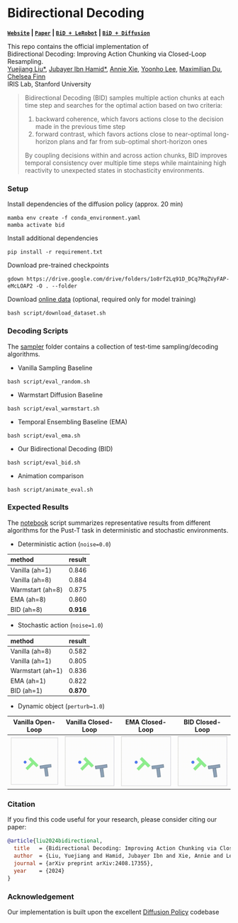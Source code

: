 # Bidirectional Decoding

**[`Website`](https://bid-robot.github.io) | [`Paper`](https://arxiv.org/abs/2408.17355) | [`BiD + LeRobot`](https://github.com/Jubayer-Hamid/bid_lerobot) | [`BiD + Diffusion`](https://github.com/YuejiangLIU/bid_diffusion)**

This repo contains the official implementation of \
Bidirectional Decoding: Improving Action Chunking via Closed-Loop Resampling. \
<a href="https://sites.google.com/view/yuejiangliu/">Yuejiang Liu*</a>,
<a href="https://jubayer-hamid.github.io/">Jubayer Ibn Hamid*</a>,
<a href="https://anxie.github.io/">Annie Xie</a>,
<a href="https://yoonholee.com//">Yoonho Lee</a>,
<a href="https://maximiliandu.com/">Maximilian Du</a>,
<a href="https://ai.stanford.edu/~cbfinn/">Chelsea Finn</a> \
IRIS Lab, Stanford University

> Bidirectional Decoding (BID) samples multiple action chunks at each time step and searches for the optimal action based on two criteria:
>   1. backward coherence, which favors actions close to the decision made in the previous time step
>   2. forward contrast, which favors actions close to near-optimal long-horizon plans and far from sub-optimal short-horizon ones
> 
> By coupling decisions within and across action chunks, BID improves temporal consistency over multiple time steps while maintaining high reactivity to unexpected states in stochasticity environments.

### Setup

Install dependencies of the diffusion policy (approx. 20 min)
```
mamba env create -f conda_environment.yaml
mamba activate bid
```

Install additional dependencies
```
pip install -r requirement.txt
```

Download pre-trained checkpoints
```
gdown https://drive.google.com/drive/folders/1o8rf2Lq91D_DCq7RqZVyFAP-eMcLOAP2 -O . --folder
```

Download [online data](https://diffusion-policy.cs.columbia.edu/data/training/) (optional, required only for model training)
```
bash script/download_dataset.sh
```

### Decoding Scripts

The [sampler](diffusion_policy/sampler) folder contains a collection of test-time sampling/decoding algorithms.

- Vanilla Sampling Baseline
```
bash script/eval_random.sh
```

- Warmstart Diffusion Baseline
```
bash script/eval_warmstart.sh
```

- Temporal Ensembling Baseline (EMA)
```
bash script/eval_ema.sh
```

- Our Bidirectional Decoding (BID)
```
bash script/eval_bid.sh
```

- Animation comparison
```
bash script/animate_eval.sh
```

### Expected Results

The [notebook](notebook/dp.ipynb) script summarizes representative results from different algorithms for the Pust-T task in deterministic and stochastic environments.

- Deterministic action (`noise=0.0`)

|method|result|
|:----|:----|
|Vanilla (ah=1)|0.846|
|Vanilla (ah=8)|0.884|
|Warmstart (ah=8)|0.875|
|EMA (ah=8)|0.860|
|BID (ah=8)|**0.916**|

- Stochastic action (`noise=1.0`)

|method|result|
|:----|:----|
|Vanilla (ah=8)|0.582|
|Vanilla (ah=1)|0.805|
|Warmstart (ah=1)|0.836|
|EMA (ah=1)|0.822|
|BID (ah=1)|**0.870**|

- Dynamic object (`perturb=1.0`)

| Vanilla Open-Loop          | Vanilla Closed-Loop       | EMA Closed-Loop        | BID Closed-Loop        |
|:-------------------------:|:------------------------:|:----------------------:|:----------------------:|
| <img src="animation/random/0.0/th16_oh2_ah8/media/20001_g8ltak4r.gif" width="180" /> | <img src="animation/random/0.0/th16_oh2_ah1/media/20001_9tc351a0.gif" width="180" /> | <img src="animation/ema_0.5/0.0/th16_oh2_ah1/media/20001_muaalq4v.gif" width="180" /> | <img src="animation/bid_15_0.5/0.0/th16_oh2_ah1/media/20001_g5kg3yz5.gif" width="180" /> |

### Citation

If you find this code useful for your research, please consider citing our paper:
```bibtex
@article{liu2024bidirectional,
  title   = {Bidirectional Decoding: Improving Action Chunking via Closed-Loop Resampling},
  author  = {Liu, Yuejiang and Hamid, Jubayer Ibn and Xie, Annie and Lee, Yoonho and Du, Maximilian and Finn, Chelsea},
  journal = {arXiv preprint arXiv:2408.17355},
  year    = {2024}
}
```

### Acknowledgement

Our implementation is built upon the excellent [Diffusion Policy](https://github.com/real-stanford/diffusion_policy) codebase
